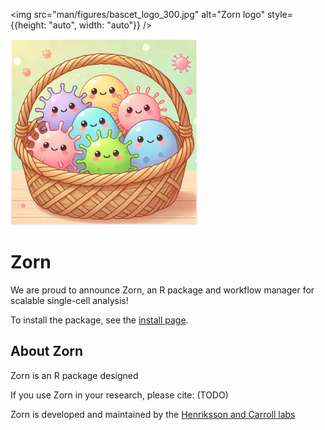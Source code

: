 <img src="man/figures/bascet_logo_300.jpg" alt="Zorn logo" style={{height: "auto", width: "auto"}} />


![](man/figures/bascet_logo_300.jpg "Zorn logo")


# **Zorn**

We are proud to announce Zorn, an R package and workflow manager for scalable single-cell analysis!

To install the package, see the [install page](articles/install.html). 

## **About Zorn**

Zorn is an R package designed

If you use Zorn in your research, please cite: (TODO)

Zorn is developed and maintained by the [Henriksson and Carroll labs](authors.html)
